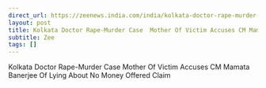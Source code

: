 ```yaml
---
direct_url: https://zeenews.india.com/india/kolkata-doctor-rape-murder-case-mother-of-victim-accuses-cm-mamata-banerjee-of-lying-about-no-money-offered-claim-2790754.html
layout: post
title: Kolkata Doctor Rape-Murder Case  Mother Of Victim Accuses CM Mamata Banerjee Of  Lying  About  No Money Offered  Claim
subtitle: Zee
tags: []
---
```


Kolkata Doctor Rape-Murder Case  Mother Of Victim Accuses CM Mamata Banerjee Of  Lying  About  No Money Offered  Claim
